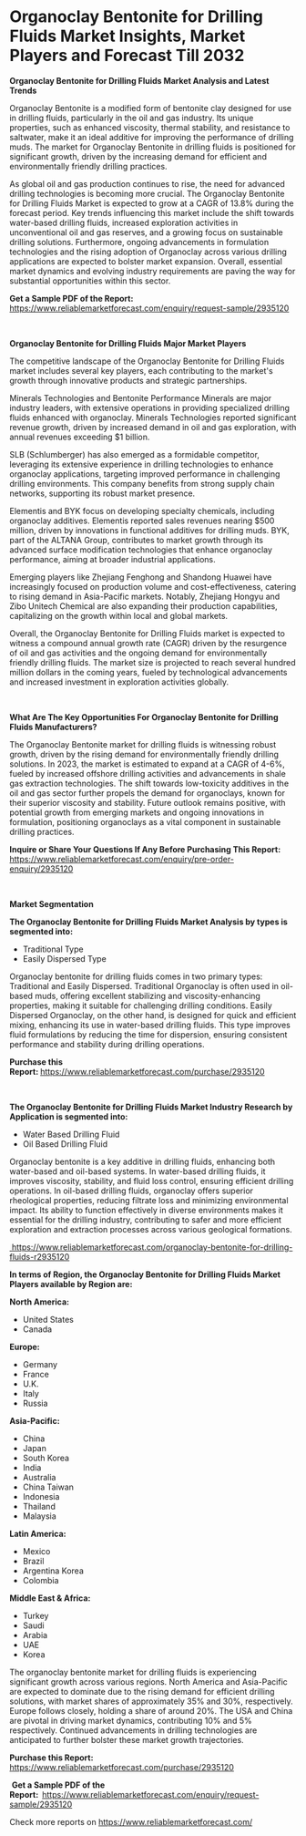<p><h1>Organoclay Bentonite for Drilling Fluids Market Insights, Market Players and Forecast Till 2032</h1></p><p><strong>Organoclay Bentonite for Drilling Fluids Market Analysis and Latest Trends</strong></p>
<p><p>Organoclay Bentonite is a modified form of bentonite clay designed for use in drilling fluids, particularly in the oil and gas industry. Its unique properties, such as enhanced viscosity, thermal stability, and resistance to saltwater, make it an ideal additive for improving the performance of drilling muds. The market for Organoclay Bentonite in drilling fluids is positioned for significant growth, driven by the increasing demand for efficient and environmentally friendly drilling practices. </p><p>As global oil and gas production continues to rise, the need for advanced drilling technologies is becoming more crucial. The Organoclay Bentonite for Drilling Fluids Market is expected to grow at a CAGR of 13.8% during the forecast period. Key trends influencing this market include the shift towards water-based drilling fluids, increased exploration activities in unconventional oil and gas reserves, and a growing focus on sustainable drilling solutions. Furthermore, ongoing advancements in formulation technologies and the rising adoption of Organoclay across various drilling applications are expected to bolster market expansion. Overall, essential market dynamics and evolving industry requirements are paving the way for substantial opportunities within this sector.</p></p>
<p><strong>Get a Sample PDF of the Report:&nbsp;</strong> <a href="https://www.reliablemarketforecast.com/enquiry/request-sample/2935120?utm_campaign=2810&utm_medium=2&utm_source=Github&utm_content=ia&utm_term=14032025&utm_id=organoclay-bentonite-for-drilling-fluids">https://www.reliablemarketforecast.com/enquiry/request-sample/2935120</a></p>
<p>&nbsp;</p>
<p><strong>Organoclay Bentonite for Drilling Fluids Major Market Players</strong></p>
<p><p>The competitive landscape of the Organoclay Bentonite for Drilling Fluids market includes several key players, each contributing to the market's growth through innovative products and strategic partnerships. </p><p>Minerals Technologies and Bentonite Performance Minerals are major industry leaders, with extensive operations in providing specialized drilling fluids enhanced with organoclay. Minerals Technologies reported significant revenue growth, driven by increased demand in oil and gas exploration, with annual revenues exceeding $1 billion.</p><p>SLB (Schlumberger) has also emerged as a formidable competitor, leveraging its extensive experience in drilling technologies to enhance organoclay applications, targeting improved performance in challenging drilling environments. This company benefits from strong supply chain networks, supporting its robust market presence.</p><p>Elementis and BYK focus on developing specialty chemicals, including organoclay additives. Elementis reported sales revenues nearing $500 million, driven by innovations in functional additives for drilling muds. BYK, part of the ALTANA Group, contributes to market growth through its advanced surface modification technologies that enhance organoclay performance, aiming at broader industrial applications.</p><p>Emerging players like Zhejiang Fenghong and Shandong Huawei have increasingly focused on production volume and cost-effectiveness, catering to rising demand in Asia-Pacific markets. Notably, Zhejiang Hongyu and Zibo Unitech Chemical are also expanding their production capabilities, capitalizing on the growth within local and global markets.</p><p>Overall, the Organoclay Bentonite for Drilling Fluids market is expected to witness a compound annual growth rate (CAGR) driven by the resurgence of oil and gas activities and the ongoing demand for environmentally friendly drilling fluids. The market size is projected to reach several hundred million dollars in the coming years, fueled by technological advancements and increased investment in exploration activities globally.</p></p>
<p>&nbsp;</p>
<p><strong>What Are The Key Opportunities For Organoclay Bentonite for Drilling Fluids Manufacturers?</strong></p>
<p><p>The Organoclay Bentonite market for drilling fluids is witnessing robust growth, driven by the rising demand for environmentally friendly drilling solutions. In 2023, the market is estimated to expand at a CAGR of 4-6%, fueled by increased offshore drilling activities and advancements in shale gas extraction technologies. The shift towards low-toxicity additives in the oil and gas sector further propels the demand for organoclays, known for their superior viscosity and stability. Future outlook remains positive, with potential growth from emerging markets and ongoing innovations in formulation, positioning organoclays as a vital component in sustainable drilling practices.</p></p>
<p><strong>Inquire or Share Your Questions If Any Before Purchasing This Report:</strong> <a href="https://www.reliablemarketforecast.com/enquiry/pre-order-enquiry/2935120?utm_campaign=2810&utm_medium=2&utm_source=Github&utm_content=ia&utm_term=14032025&utm_id=organoclay-bentonite-for-drilling-fluids">https://www.reliablemarketforecast.com/enquiry/pre-order-enquiry/2935120</a></p>
<p>&nbsp;</p>
<p><strong>Market Segmentation</strong></p>
<p><strong>The Organoclay Bentonite for Drilling Fluids Market Analysis by types is segmented into:</strong></p>
<p><ul><li>Traditional Type</li><li>Easily Dispersed Type</li></ul></p>
<p><p>Organoclay bentonite for drilling fluids comes in two primary types: Traditional and Easily Dispersed. Traditional Organoclay is often used in oil-based muds, offering excellent stabilizing and viscosity-enhancing properties, making it suitable for challenging drilling conditions. Easily Dispersed Organoclay, on the other hand, is designed for quick and efficient mixing, enhancing its use in water-based drilling fluids. This type improves fluid formulations by reducing the time for dispersion, ensuring consistent performance and stability during drilling operations.</p></p>
<p><strong>Purchase this Report:&nbsp;</strong><a href="https://www.reliablemarketforecast.com/purchase/2935120?utm_campaign=2810&utm_medium=2&utm_source=Github&utm_content=ia&utm_term=14032025&utm_id=organoclay-bentonite-for-drilling-fluids">https://www.reliablemarketforecast.com/purchase/2935120</a></p>
<p>&nbsp;</p>
<p><strong>The Organoclay Bentonite for Drilling Fluids Market Industry Research by Application is segmented into:</strong></p>
<p><ul><li>Water Based Drilling Fluid</li><li>Oil Based Drilling Fluid</li></ul></p>
<p><p>Organoclay bentonite is a key additive in drilling fluids, enhancing both water-based and oil-based systems. In water-based drilling fluids, it improves viscosity, stability, and fluid loss control, ensuring efficient drilling operations. In oil-based drilling fluids, organoclay offers superior rheological properties, reducing filtrate loss and minimizing environmental impact. Its ability to function effectively in diverse environments makes it essential for the drilling industry, contributing to safer and more efficient exploration and extraction processes across various geological formations.</p></p>
<p><a href="https://www.reliablemarketforecast.com/organoclay-bentonite-for-drilling-fluids-r2935120?utm_campaign=2810&utm_medium=2&utm_source=Github&utm_content=ia&utm_term=14032025&utm_id=organoclay-bentonite-for-drilling-fluids">&nbsp;https://www.reliablemarketforecast.com/organoclay-bentonite-for-drilling-fluids-r2935120</a></p>
<p><strong>In terms of Region, the Organoclay Bentonite for Drilling Fluids Market Players available by Region are:</strong></p>
<p>
    <p> <strong> North America: </strong>
        <ul>
            <li>United States</li>
            <li>Canada</li>
        </ul>
        </p> 
    <p> <strong> Europe: </strong>
        <ul>
            <li>Germany</li>
            <li>France</li>
            <li>U.K.</li>
            <li>Italy</li>
            <li>Russia</li>
        </ul>
        </p> 
    <p> <strong> Asia-Pacific: </strong>
        <ul>
            <li>China</li>
            <li>Japan</li>
            <li>South Korea</li>
            <li>India</li>
            <li>Australia</li>
            <li>China Taiwan</li>
            <li>Indonesia</li>
            <li>Thailand</li>
            <li>Malaysia</li>
        </ul>
        </p> 
    <p> <strong> Latin America: </strong>
        <ul>
            <li>Mexico</li>
            <li>Brazil</li>
            <li>Argentina Korea</li>
            <li>Colombia</li>
        </ul>
        </p> 
    <p> <strong> Middle East & Africa: </strong>
        <ul>
            <li>Turkey</li>
            <li>Saudi</li>
            <li>Arabia</li>
            <li>UAE</li>
            <li>Korea</li>
        </ul>
    </p>
    </p>
<p><p>The organoclay bentonite market for drilling fluids is experiencing significant growth across various regions. North America and Asia-Pacific are expected to dominate due to the rising demand for efficient drilling solutions, with market shares of approximately 35% and 30%, respectively. Europe follows closely, holding a share of around 20%. The USA and China are pivotal in driving market dynamics, contributing 10% and 5% respectively. Continued advancements in drilling technologies are anticipated to further bolster these market growth trajectories.</p></p>
<p><strong>Purchase this Report: </strong><a href="https://www.reliablemarketforecast.com/purchase/2935120?utm_campaign=2810&utm_medium=2&utm_source=Github&utm_content=ia&utm_term=14032025&utm_id=organoclay-bentonite-for-drilling-fluids">https://www.reliablemarketforecast.com/purchase/2935120</a></p>
<p>&nbsp;<strong>Get a Sample PDF of the Report:&nbsp;&nbsp;</strong><a href="https://www.reliablemarketforecast.com/enquiry/request-sample/2935120?utm_campaign=2810&utm_medium=2&utm_source=Github&utm_content=ia&utm_term=14032025&utm_id=organoclay-bentonite-for-drilling-fluids">https://www.reliablemarketforecast.com/enquiry/request-sample/2935120</a></p>
<p><strong></strong></p>
<p>Check more reports on <a href="https://www.reliablemarketforecast.com/?utm_campaign=2810&utm_medium=2&utm_source=Github&utm_content=ia&utm_term=14032025&utm_id=organoclay-bentonite-for-drilling-fluids">https://www.reliablemarketforecast.com/</a></p>